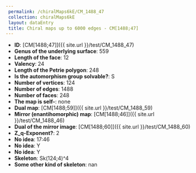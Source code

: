 ```yaml
--- 
 permalink: /chiralMaps6kE/CM_1488_47 
 collection: chiralMaps6kE
 layout: dataEntry
 title: Chiral maps up to 6000 edges - CM[1488;47]
---
```


- **ID**: [CM[1488;47]]({{ site.url }}/test/CM_1488_47)
- **Genus of the underlying surface**: 559
- **Length of the face**: 12
- **Valency**: 24
- **Length of the Petrie polygon**: 248
- **Is the automorphism group solvable?**: S
- **Number of vertices**: 124
- **Number of edges**: 1488
- **Number of faces**: 248
- **The map is self-**: none
- **Dual map**: [CM[1488;59]]({{ site.url }}/test/CM_1488_59)
- **Mirror (enantihomorphic) map**: [CM[1488;46]]({{ site.url }}/test/CM_1488_46)
- **Dual of the mirror image**: [CM[1488;60]]({{ site.url }}/test/CM_1488_60)
- **Z_q-Exponent?**: 2
- **No idea**:  17:46
- **No idea**: Y
- **No idea**: Y
- **Skeleton**: Sk(124;4)^4
- **Some other kind of skeleton**: nan
